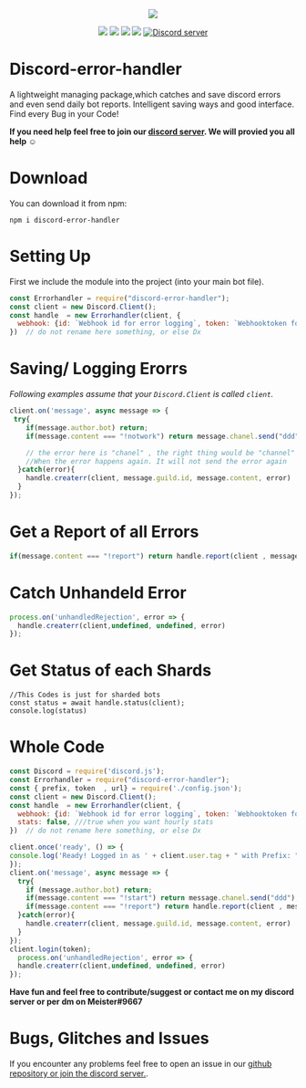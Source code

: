 <p align="center"><a href="https://nodei.co/npm/discord-error-handler/"><img src="https://nodei.co/npm/discord-error-handler.png"></a></p>
<p align="center"><img src="https://img.shields.io/npm/v/discord-mongodb-prefix"> <img src="https://img.shields.io/github/repo-size/meister03/discord-error-handler"> <img src="https://img.shields.io/npm/l/discord-error-handler"> <img src="https://img.shields.io/github/contributors/discord-error-handler">  <a href="https://discord.gg/YTdNBHh"><img src="https://discordapp.com/api/guilds/697129454761410600/widget.png" alt="Discord server"/></a></p>

# Discord-error-handler
A lightweight managing package,which catches and save discord errors and even send daily bot reports. Intelligent saving ways and good interface. Find every Bug in your Code!


**If you need help feel free to join our <a href="https://discord.gg/YTdNBHh ">discord server</a>. We will provied you all help ☺**
# Download
You can download it from npm:
```cli
npm i discord-error-handler
```

# Setting Up
First we include the module into the project (into your main bot file).
```js
const Errorhandler = require("discord-error-handler");
const client = new Discord.Client();
const handle  = new Errorhandler(client, {
  webhook: {id: `Webhook id for error logging`, token: `Webhooktoken for error logging`}
})  // do not rename here something, or else Dx 
```
# Saving/ Logging Erorrs

*Following examples assume that your `Discord.Client` is called `client`.*

```js
client.on('message', async message => {
 try{
    if(message.author.bot) return;
    if(message.content === "!notwork") return message.chanel.send("ddd"); 

    // the error here is "chanel" , the right thing would be "channel" ==> this will now send a message in the log channel.
    //When the error happens again. It will not send the error again 
  }catch(error){
    handle.createrr(client, message.guild.id, message.content, error)
  }
});
```
# Get a Report of all Errors
```js
if(message.content === "!report") return handle.report(client , message); 
```
# Catch Unhandeld Error
```js
process.on('unhandledRejection', error => { 
  handle.createrr(client,undefined, undefined, error)
});
```
# Get Status of each Shards
```
//This Codes is just for sharded bots
const status = await handle.status(client);
console.log(status)
```
# Whole Code
```js
const Discord = require('discord.js');
const Errorhandler = require("discord-error-handler");
const { prefix, token  , url} = require('./config.json');
const client = new Discord.Client();
const handle  = new Errorhandler(client, {
  webhook: {id: `Webhook id for error logging`, token: `Webhooktoken for error logging`}
  stats: false, ///true when you want hourly stats
})  // do not rename here something, or else Dx 

client.once('ready', () => {
console.log('Ready! Logged in as ' + client.user.tag + " with Prefix: " + prefix);
});
client.on('message', async message => {
  try{
    if (message.author.bot) return;
    if(message.content === "!start") return message.chanel.send("ddd"); ///create a error
    if(message.content === "!report") return handle.report(client , message);
  }catch(error){  
    handle.createrr(client, message.guild.id, message.content, error)
  } 
});
client.login(token);
  process.on('unhandledRejection', error => { 
  handle.createrr(client,undefined, undefined, error)
});


```


**Have fun and feel free to contribute/suggest or contact me on my discord server or per dm on Meister#9667**

# Bugs, Glitches and Issues
If you encounter any problems feel free to open an issue in our <a href="https://github.com/meister03/discord-error-handler/issues">github repository or join the discord server.</a>.
